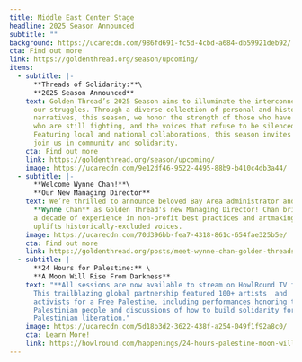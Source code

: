 ```yaml
---
title: Middle East Center Stage
headline: 2025 Season Announced
subtitle: ""
background: https://ucarecdn.com/986fd691-fc5d-4cbd-a684-db59921deb92/
cta: Find out more
link: https://goldenthread.org/season/upcoming/
items:
  - subtitle: |-
      **Threads of Solidarity:**\
      **2﻿025 Season Announced**
    text: Golden Thread’s 2025 Season aims to illuminate the interconnectedness of
      our struggles. Through a diverse collection of personal and historical
      narratives, this season, we honor the strength of those who have endured,
      who are still fighting, and the voices that refuse to be silenced.
      Featuring local and national collaborations, this season invites you to
      join us in community and solidarity.
    cta: Find out more
    link: https://goldenthread.org/season/upcoming/
    image: https://ucarecdn.com/9e12df46-9522-4495-88b9-b410c4db3a44/
  - subtitle: |-
      **Welcome Wynne Chan!**\
      **O﻿ur New Managing Director**
    text: We’re thrilled to announce beloved Bay Area administrator and artist
      **Wynne Chan** as Golden Thread's new Managing Director! Chan brings over
      a decade of experience in non-profit best practices and artmaking that
      uplifts historically-excluded voices.
    image: https://ucarecdn.com/70d396bb-fea7-4318-861c-654fae325b5e/
    cta: Find out more
    link: https://goldenthread.org/posts/meet-wynne-chan-golden-threads-new-managing-director/
  - subtitle: |-
      **24 Hours for Palestine:** \
      **A Moon Will Rise From Darkness**
    text: "**A﻿ll sessions are now available to stream on HowlRound TV for FREE!**
      T﻿his t﻿railblazing global partnership featured 100+ artists  and
      activists for a Free Palestine, including performances honoring the
      Palestinian people and discussions of how to build solidarity for
      Palestinian liberation."
    image: https://ucarecdn.com/5d18b3d2-3622-438f-a254-049f1f92a8c0/
    cta: Learn More!
    link: https://howlround.com/happenings/24-hours-palestine-moon-will-rise-darkness
---
```

